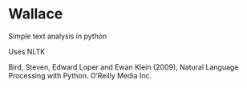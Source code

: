# Wallace
Simple text analysis in python

Uses NLTK

Bird, Steven, Edward Loper and Ewan Klein (2009), Natural Language Processing with Python. O’Reilly Media Inc.
